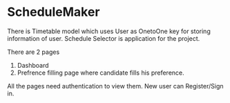 # ScheduleMaker
There is Timetable model which uses User as OnetoOne key for storing information of user.
Schedule Selector is application for the project.

There are 2 pages 
 1) Dashboard
 2) Prefrence filling page where candidate fills his preference.

All the pages need authentication to view them.
New user can Register/Sign in.
